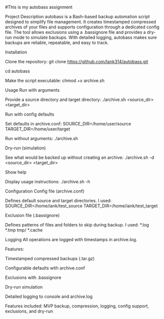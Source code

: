 #This is my autobass assignment

Project Description
autobass is a Bash-based backup automation script designed to simplify file management.
It creates timestamped compressed archives of your files and supports configuration through a dedicated config file.
The tool allows exclusions using a .bassignore file and provides a dry-run mode to simulate backups.
With detailed logging, autobass makes sure backups are reliable, repeatable, and easy to track.

Installation

Clone the repository:
git clone https://github.com/Iank314/autobass.git

cd autobass

Make the script executable:
chmod +x archive.sh

Usage
Run with arguments

Provide a source directory and target directory:
./archive.sh <source_dir> <target_dir>

Run with config defaults

Set defaults in archive.conf:
SOURCE_DIR=/home/user/source
TARGET_DIR=/home/user/target

Run without arguments:
./archive.sh

Dry-run (simulation)

See what would be backed up without creating an archive:
./archive.sh -d <source_dir> <target_dir>

Show help

Display usage instructions:
./archive.sh -h

Configuration
Config file (archive.conf)

Defines default source and target directories. I used:
SOURCE_DIR=/home/iank/test_source
TARGET_DIR=/home/iank/test_target

Exclusion file (.bassignore)

Defines patterns of files and folders to skip during backup. I used:
*.log
*.tmp
tmp/
*.cache

Logging
All operations are logged with timestamps in archive.log.

Features:

Timestamped compressed backups (.tar.gz)

Configurable defaults with archive.conf

Exclusions with .bassignore

Dry-run simulation

Detailed logging to console and archive.log


Features included: MVP backup, compression, logging, config support, exclusions, and dry-run
